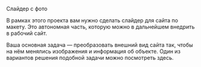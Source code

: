 Слайдер с фото

В рамках этого проекта вам нужно сделать слайдер для сайта по макету. Это автономная часть, которую можно в дальнейшем внедрить в рабочий сайт. 

Ваша основная задача — преобразовать внешний вид сайта так, чтобы на нём менялись изображения и информация об объекте. Один из вариантов решения подобной задачи можно посмотреть здесь.
